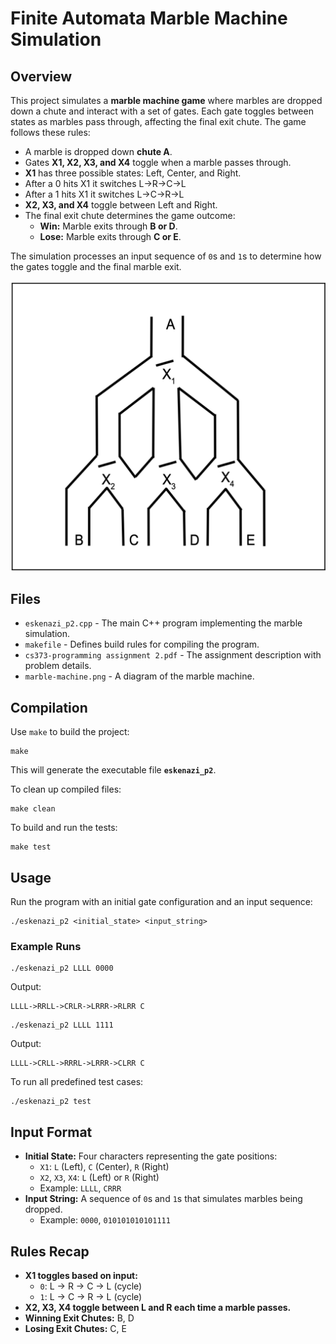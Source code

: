 # Finite Automata Marble Machine Simulation

## Overview  
This project simulates a **marble machine game** where marbles are dropped down a chute and interact with a set of gates. Each gate toggles between states as marbles pass through, affecting the final exit chute. The game follows these rules:

- A marble is dropped down **chute A**.
- Gates **X1, X2, X3, and X4** toggle when a marble passes through.
- **X1** has three possible states: Left, Center, and Right.
- After a 0 hits X1 it switches L->R->C->L
- After a 1 hits X1 it switches L->C->R->L
- **X2, X3, and X4** toggle between Left and Right.
- The final exit chute determines the game outcome:
  - **Win:** Marble exits through **B or D**.
  - **Lose:** Marble exits through **C or E**.

The simulation processes an input sequence of `0`s and `1`s to determine how the gates toggle and the final marble exit.

![Marble Machine Diagram](marble-machine.png)

## Files
- `eskenazi_p2.cpp` - The main C++ program implementing the marble simulation.
- `makefile` - Defines build rules for compiling the program.
- `cs373-programming assignment 2.pdf` - The assignment description with problem details.
- `marble-machine.png` - A diagram of the marble machine.

## Compilation  
Use `make` to build the project:

```
make
```
This will generate the executable file **`eskenazi_p2`**.

To clean up compiled files:
```
make clean
```

To build and run the tests:
```
make test
```

## Usage  
Run the program with an initial gate configuration and an input sequence:

```
./eskenazi_p2 <initial_state> <input_string>
```

### Example Runs  
```
./eskenazi_p2 LLLL 0000
```
Output:
```
LLLL->RRLL->CRLR->LRRR->RLRR C
```

```
./eskenazi_p2 LLLL 1111
```
Output:
```
LLLL->CRLL->RRRL->LRRR->CLRR C
```

To run all predefined test cases:
```
./eskenazi_p2 test
```

## Input Format
- **Initial State:** Four characters representing the gate positions:
  - `X1`: `L` (Left), `C` (Center), `R` (Right)
  - `X2`, `X3`, `X4`: `L` (Left) or `R` (Right)
  - Example: `LLLL`, `CRRR`
- **Input String:** A sequence of `0`s and `1`s that simulates marbles being dropped.
  - Example: `0000`, `010101010101111`

## Rules Recap
- **X1 toggles based on input:**
  - `0`: L → R → C → L (cycle)
  - `1`: L → C → R → L (cycle)
- **X2, X3, X4 toggle between L and R each time a marble passes.**
- **Winning Exit Chutes:** B, D
- **Losing Exit Chutes:** C, E

